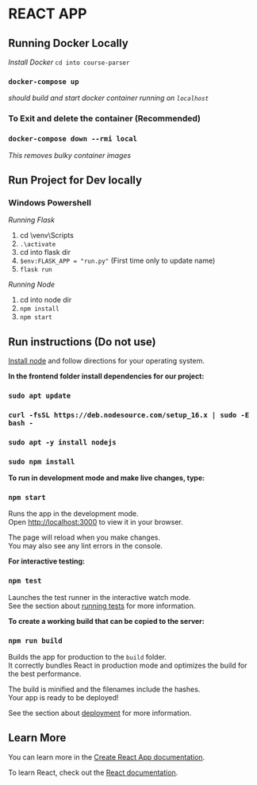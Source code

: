 # REACT APP

## Running Docker Locally

_Install Docker_
`cd into course-parser`

### `docker-compose up`

_should build and start docker container running on `localhost`_

### To Exit and delete the container (Recommended)

### `docker-compose down --rmi local`

_This removes bulky container images_

## Run Project for Dev locally

### Windows Powershell

_Running Flask_

1.  cd \venv\Scripts
2.  `.\activate`
3.  cd into flask dir
4.  `$env:FLASK_APP = "run.py"` (First time only to update name)
5.  `flask run`

_Running Node_

1.  cd into node dir
2.  `npm install`
3.  `npm start`

## Run instructions (Do not use)

[Install node](https://nodejs.org/en/download/) and follow directions for your operating system.

**In the frontend folder install dependencies for our project:**

### `sudo apt update`

### `curl -fsSL https://deb.nodesource.com/setup_16.x | sudo -E bash -`

### `sudo apt -y install nodejs`

### `sudo npm install`

**To run in development mode and make live changes, type:**

### `npm start`

Runs the app in the development mode.\
Open [http://localhost:3000](http://localhost:3000) to view it in your browser.

The page will reload when you make changes.\
You may also see any lint errors in the console.

**For interactive testing:**

### `npm test`

Launches the test runner in the interactive watch mode.\
See the section about [running tests](https://facebook.github.io/create-react-app/docs/running-tests) for more information.

**To create a working build that can be copied to the server:**

### `npm run build`

Builds the app for production to the `build` folder.\
It correctly bundles React in production mode and optimizes the build for the best performance.

The build is minified and the filenames include the hashes.\
Your app is ready to be deployed!

See the section about [deployment](https://facebook.github.io/create-react-app/docs/deployment) for more information.

## Learn More

You can learn more in the [Create React App documentation](https://facebook.github.io/create-react-app/docs/getting-started).

To learn React, check out the [React documentation](https://reactjs.org/).
